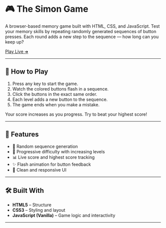# 🎮 The Simon Game

A browser-based memory game built with HTML, CSS, and JavaScript. Test your memory skills by repeating randomly generated sequences of button presses. Each round adds a new step to the sequence — how long can you keep up?

[Play Live ➜](https://simon-game-sigma-nine.vercel.app/) 

---

## 🧠 How to Play

1. Press any key to start the game.
2. Watch the colored buttons flash in a sequence.
3. Click the buttons in the exact same order.
4. Each level adds a new button to the sequence.
5. The game ends when you make a mistake.

Your score increases as you progress. Try to beat your highest score!

---

## 🚀 Features

- 🔁 Random sequence generation
- 🧠 Progressive difficulty with increasing levels
- 📊 Live score and highest score tracking
- ✨ Flash animation for button feedback
- 🎨 Clean and responsive UI

---

## 🛠️ Built With

- **HTML5** – Structure
- **CSS3** – Styling and layout
- **JavaScript (Vanilla)** – Game logic and interactivity

---


